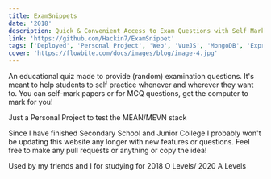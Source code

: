 ```yaml
---
title: ExamSnippets
date: '2018'
description: Quick & Convenient Access to Exam Questions with Self Marking, Tracking, Progress Storage & Other Features
link: 'https://github.com/Hackin7/ExamSnippet'
tags: ['Deployed', 'Personal Project', 'Web', 'VueJS', 'MongoDB', 'Express']
cover: 'https://flowbite.com/docs/images/blog/image-4.jpg'
---
```


An educational quiz made to provide (random) examination questions. It's meant to help students to self practice whenever and wherever they want to. You can self-mark papers or for MCQ questions, get the computer to mark for you!

Just a Personal Project to test the MEAN/MEVN stack

Since I have finished Secondary School and Junior College I probably won't be updating this website any longer with new features or questions. Feel free to make any pull requests or anything or copy the idea!

Used by my friends and I for studying for 2018  O Levels/ 2020 A Levels
